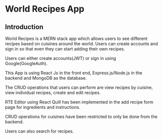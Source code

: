 # World Recipes App

## Introduction

World Recipes is a MERN stack app which allows users to see different recipes based on cuisines around the world.
Users can create accounts and sign in so that even they can start adding their own recipes.

Users can either create accounts(JWT) or sign in using Google(GoogleAuth).

This App is using React Js in the front end, Express.js/Node.js in the backend and MongoDB as the database.

The CRUD operations that users can perform are view recipes by cuisine, view individual recipes, create and edit recipes.

RTE Editor using React Quill has been implemented in the add recipe form page for ingredients and instructions.

CRUD operations for cuisines have been restricted to only be done from the backend.

Users can also search for recipes.
